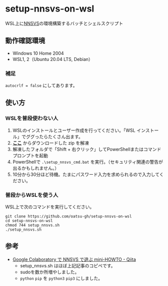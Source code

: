 # setup-nnsvs-on-wsl

WSL上に[NNSVS](https://github.com/r9y9/nnsvs)の環境構築するバッチとシェルスクリプト

## 動作確認環境

-   Windows 10 Home 2004
-   WSL1, 2（Ubuntu 20.04 LTS, Debian）

### 補足

`autocrlf = false` にしてあります。

## 使い方

### WSLを普段使わない人

1.  WSLのインストールとユーザー作成を行ってください。「WSL インストール」でググったらたくさん出ます。
2.  **[ここ](https://github.com/oatsu-gh/setup-nnsvs-ubuntu-wsl/archive/master.zip)** からダウンロードした zip を解凍
3.  解凍したフォルダで「Shift + 右クリック」してPowerShellまたはコマンドプロンプトを起動
4.  PowerShellで `.\setup_nnsvs_cmd.bat` を実行。（セキュリティ関連の警告が出るかもしれません。）
5.  10分から30分ほど待機。たまにパスワード入力を求められるので入力してください。

### 普段からWSLを使う人

WSL上で次のコマンドを実行してください。

```shell
git clone https://github.com/oatsu-gh/setup-nnsvs-on-wsl
cd setup-nnsvs-on-wsl
chmod 744 setup_nnsvs.sh
./setup_nnsvs.sh
```

## 参考

-   [Google Colaboratory で NNSVS で遊ぶ mini-HOWTO - Qiita](https://qiita.com/taroushirani/items/ec16cb9a6b3b691f5e74)
    -   setup_nnsvs.sh はほぼ上記記事のコピペです。
    -   sudoを数か所増やしました。
    -   `python` `pip` を `python3` `pip3` にしました。
